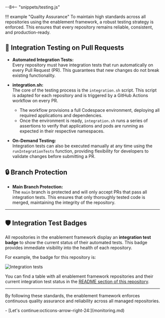 --8<-- "snippets/testing.js"

!!! example "Quality Assurance"
	To maintain high standards across all repositories using the enablement framework, a robust testing strategy is enforced. This ensures that every repository remains reliable, consistent, and production-ready.

## 🧪 Integration Testing on Pull Requests

- **Automated Integration Tests:**  
  Every repository must have integration tests that run automatically on every Pull Request (PR). This guarantees that new changes do not break existing functionality.

- **integration.sh:**  
  The core of the testing process is the `integration.sh` script. This script is adapted for each repository and is triggered by a GitHub Actions workflow on every PR.  
  - The workflow provisions a full Codespace environment, deploying all required applications and dependencies.
  - Once the environment is ready, `integration.sh` runs a series of assertions to verify that applications and pods are running as expected in their respective namespaces.

- **On-Demand Testing:**  
  Integration tests can also be executed manually at any time using the `runIntegrationTests` function, providing flexibility for developers to validate changes before submitting a PR.

## 🔒 Branch Protection

- **Main Branch Protection:**  
  The `main` branch is protected and will only accept PRs that pass all integration tests. This ensures that only thoroughly tested code is merged, maintaining the integrity of the repository.

---

## 🛡️ Integration Test Badges

All repositories in the enablement framework display an **integration test badge** to show the current status of their automated tests. This badge provides immediate visibility into the health of each repository.

For example, the badge for this repository is:

![Integration tests](https://github.com/dynatrace-wwse/codespaces-framework/actions/workflows/integration-tests.yaml/badge.svg)

You can find a table with all enablement framework repositories and their current integration test status in the [README section of this repository](https://github.com/dynatrace-wwse/codespaces-framework).

---

By following these standards, the enablement framework enforces continuous quality assurance and reliability across all managed repositories.

<div class="grid cards" markdown>
- [Let's continue:octicons-arrow-right-24:](monitoring.md)
</div>